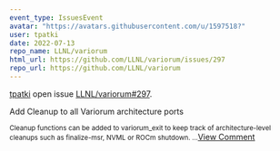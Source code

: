 ```yaml
---
event_type: IssuesEvent
avatar: "https://avatars.githubusercontent.com/u/1597518?"
user: tpatki
date: 2022-07-13
repo_name: LLNL/variorum
html_url: https://github.com/LLNL/variorum/issues/297
repo_url: https://github.com/LLNL/variorum
---
```


<a href='https://github.com/tpatki' target='_blank'>tpatki</a> open issue <a href='https://github.com/LLNL/variorum/issues/297' target='_blank'>LLNL/variorum#297</a>.

<p>Add Cleanup to all Variorum architecture ports</p><small>Cleanup functions can be added to variorum_exit to keep track of architecture-level cleanups such as finalize-msr, NVML or ROCm shutdown. ...</small><a href='https://github.com/LLNL/variorum/issues/297' target='_blank'>View Comment</a>